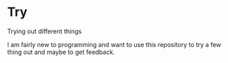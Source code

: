 # Try
Trying out different things

I am fairly new to programming and want to use this repository to try a few thing out and maybe to get feedback.
